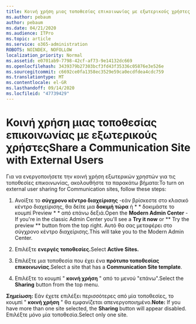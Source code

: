 ```yaml
---
title: Κοινή χρήση μιας τοποθεσίας επικοινωνίας με εξωτερικούς χρήστες
ms.author: pebaum
author: pebaum
ms.date: 04/21/2020
ms.audience: ITPro
ms.topic: article
ms.service: o365-administration
ROBOTS: NOINDEX, NOFOLLOW
localization_priority: Normal
ms.assetid: e0701ab9-7798-42cf-af73-9e14132dc669
ms.openlocfilehash: 3439379b27303bcf3fd43f35336c05876e3e526e
ms.sourcegitcommit: c6692ce0fa1358ec3529e59ca0ecdfdea4cdc759
ms.translationtype: MT
ms.contentlocale: el-GR
ms.lasthandoff: 09/14/2020
ms.locfileid: "47739429"
---
```

# <a name="share-a-communication-site-with-external-users"></a><span data-ttu-id="20229-102">Κοινή χρήση μιας τοποθεσίας επικοινωνίας με εξωτερικούς χρήστες</span><span class="sxs-lookup"><span data-stu-id="20229-102">Share a Communication Site with External Users</span></span>

<span data-ttu-id="20229-103">Για να ενεργοποιήσετε την κοινή χρήση εξωτερικών χρηστών για τις τοποθεσίες επικοινωνίας, ακολουθήστε τα παρακάτω βήματα:</span><span class="sxs-lookup"><span data-stu-id="20229-103">To turn on external user sharing for Communication sites, follow these steps:</span></span> 
  
1. <span data-ttu-id="20229-104">Ανοίξτε το **σύγχρονο κέντρο διαχείρισης** -εάν βρίσκεστε στο κλασικό κέντρο διαχείρισης, θα δείτε μια **δοκιμή τώρα** ή \* \* δοκιμάστε το κουμπί Preview \* \* από επάνω δεξιά.</span><span class="sxs-lookup"><span data-stu-id="20229-104">Open the **Modern Admin Center** - If you're in the classic Admin Center you'll see a **Try it now** or \*\* Try the preview \*\* button from the top right.</span></span> <span data-ttu-id="20229-105">Αυτό θα σας μεταφέρει στο σύγχρονο κέντρο διαχείρισης.</span><span class="sxs-lookup"><span data-stu-id="20229-105">This will take you to the Modern Admin Center.</span></span> 
  
2. <span data-ttu-id="20229-106">Επιλέξτε **ενεργές τοποθεσίες.**</span><span class="sxs-lookup"><span data-stu-id="20229-106">Select **Active Sites.**</span></span>
  
3. <span data-ttu-id="20229-107">Επιλέξτε μια τοποθεσία που έχει ένα **πρότυπο τοποθεσίας επικοινωνίας**.</span><span class="sxs-lookup"><span data-stu-id="20229-107">Select a site that has a **Communication Site template**.</span></span> 
  
4. <span data-ttu-id="20229-108">Επιλέξτε το κουμπί " **κοινή χρήση** " από το μενού "επάνω".</span><span class="sxs-lookup"><span data-stu-id="20229-108">Select the **Sharing** button from the top menu.</span></span> 
  
 <span data-ttu-id="20229-109">**Σημείωση:** Εάν έχετε επιλέξει περισσότερες από μία τοποθεσίες, το κουμπί " **κοινή χρήση** " θα εμφανίζεται απενεργοποιημένο.</span><span class="sxs-lookup"><span data-stu-id="20229-109">**Note:** If you have more than one site selected, the **Sharing** button will appear disabled.</span></span> <span data-ttu-id="20229-110">Επιλέξτε μόνο μία τοποθεσία.</span><span class="sxs-lookup"><span data-stu-id="20229-110">Select only one site.</span></span> 
  

